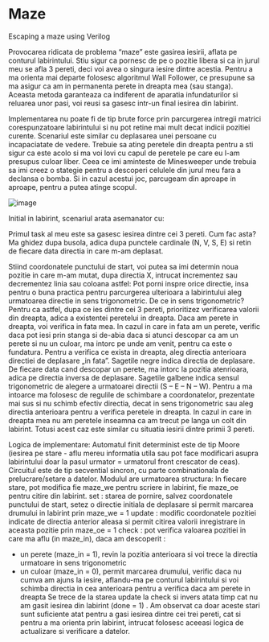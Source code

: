 # Maze
Escaping a maze using Verilog

Provocarea ridicata de problema “maze” este gasirea iesirii, aflata pe conturul labirintului. Stiu sigur ca pornesc de pe o pozitie libera si ca in jurul meu se afla 3 pereti, deci voi avea o singura iesire dintre acestia. Pentru a ma orienta mai departe folosesc algoritmul Wall Follower, ce presupune sa ma asigur ca am in permanenta perete in dreapta mea (sau stanga). Aceasta metoda garanteaza ca indiferent de aparatia infundaturilor si reluarea unor pasi, voi reusi sa gasesc intr-un final iesirea din labirint.

Implementarea nu poate fi de tip brute force prin parcurgerea intregii matrici corespunzatoare labirintului si nu pot retine mai mult decat indicii pozitiei curente. Scenariul este similar cu deplasarea unei persoane cu incapaciatate de vedere. Trebuie sa ating peretele din dreapta pentru a sti sigur ca este acolo si ma voi lovi cu capul de peretele pe care eu l-am presupus culoar liber. Ceea ce imi aminteste de Minesweeper unde trebuia sa imi creez o stategie pentru a descoperi celulele din jurul meu fara a declansa o bomba. Si in cazul acestui joc, parcugeam din aproape in aproape, pentru a putea atinge scopul.

![image](https://user-images.githubusercontent.com/89164540/156737960-e4333ddc-2f0b-488b-b258-8c09dfa9d11c.png)

Initial in labirint, scenariul arata asemanator cu:

Primul task al meu este sa gasesc iesirea dintre cei 3 pereti.
Cum fac asta? Ma ghidez dupa busola, adica dupa punctele cardinale (N, V, S, E) si retin de fiecare data directia in care m-am deplasat.

Stiind coordonatele punctului de start, voi putea sa imi determin noua pozitie in care m-am mutat, dupa directia X, intrucat incrementez sau decrementez linia sau coloana astfel:
Pot porni inspre orice directie, insa pentru o buna practica pentru parcurgerea ulterioara a labirintului aleg urmatoarea directie in sens trigonometric.
De ce in sens trigonometric? Pentru ca astfel, dupa ce ies dintre cei 3 pereti, prioritizez verificarea valorii din dreapta, adica a existentei peretelui in dreapta. Daca am perete in dreapta, voi verifica in fata mea. In cazul in care in fata am un perete, verific daca pot iesi prin stanga si de-abia daca si atunci descopar ca am un perete si nu un culoar, ma intorc pe unde am venit, pentru ca este o fundatura.
Pentru a verifica ce exista in dreapta, aleg directia anterioara directiei de deplasare „in fata”.
Sagetile negre indica directia de deplasare. De fiecare data cand descopar un perete, ma intorc la pozitia atenrioara, adica pe directia inversa de deplasare. Sagetile galbene indica sensul trigonometric de alegere a urmatoarei directii (S – E – N – W).
Pentru a ma intoarce ma folosesc de regulile de schimbare a coordonatelor, prezentate mai sus si nu schimb efectiv directia, decat in sens trigonometric sau aleg directia anterioara pentru a verifica peretele in dreapta.
In cazul in care in dreapta mea nu am peretele inseamna ca am trecut pe langa un colt din labirint. Totusi acest caz este similar cu situatia iesirii dintre primii 3 pereti.

Logica de implementare:
Automatul finit determinist este de tip Moore (iesirea pe stare - aflu mereu informatia utila sau pot face modificari asupra labirintului doar la pasul urmator = urmatorul front crescator de ceas). Circuitul este de tip secvential sincron, cu parte combinationala de prelucrare/setare a datelor.
Modulul are urmatoarea structura:
In fiecare stare, pot modifica fie maze_we pentru scriere in labirint, fie maze_oe pentru citire din labirint.
set : starea de pornire, salvez coordonatele punctului de start, setez o directie initiala de deplasare si permit marcarea drumului in labirint prin maze_we = 1
update : modific coordonatele pozitiei indicate de directia anterior aleasa si permit citirea valorii inregistrare in aceasta pozitie prin maze_oe = 1
check : pot verifica valoarea pozitiei in care ma aflu (in maze_in), daca am descoperit :
- un perete (maze_in = 1), revin la pozitia anterioara si voi trece la directia urmatoare in sens trigonometric
- un culoar (maze_in = 0), permit marcarea drumului, verific daca nu cumva am ajuns la iesire, aflandu-ma pe conturul labirintului si voi schimba directia in cea anterioara pentru a verifica daca am perete in dreapta
Se trece de la starea update la check si invers atata timp cat nu am gasit iesirea din labirint (done = 1) .
Am observat ca doar aceste stari sunt suficiente atat pentru a gasi iesirea dintre cei trei pereti, cat si pentru a ma orienta prin labirint, intrucat folosesc aceeasi logica de actualizare si verificare a datelor.
